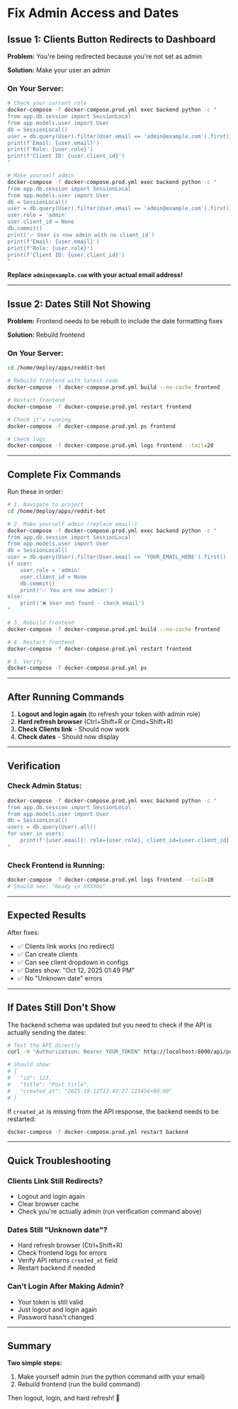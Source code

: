 # Fix Admin Access and Dates

## Issue 1: Clients Button Redirects to Dashboard

**Problem:** You're being redirected because you're not set as admin

**Solution:** Make your user an admin

### On Your Server:

```bash
# Check your current role
docker-compose -f docker-compose.prod.yml exec backend python -c "
from app.db.session import SessionLocal
from app.models.user import User
db = SessionLocal()
user = db.query(User).filter(User.email == 'admin@example.com').first()
print(f'Email: {user.email}')
print(f'Role: {user.role}')
print(f'Client ID: {user.client_id}')
"

# Make yourself admin
docker-compose -f docker-compose.prod.yml exec backend python -c "
from app.db.session import SessionLocal
from app.models.user import User
db = SessionLocal()
user = db.query(User).filter(User.email == 'admin@example.com').first()
user.role = 'admin'
user.client_id = None
db.commit()
print('✅ User is now admin with no client_id')
print(f'Email: {user.email}')
print(f'Role: {user.role}')
print(f'Client ID: {user.client_id}')
"
```

**Replace `admin@example.com` with your actual email address!**

---

## Issue 2: Dates Still Not Showing

**Problem:** Frontend needs to be rebuilt to include the date formatting fixes

**Solution:** Rebuild frontend

### On Your Server:

```bash
cd /home/deploy/apps/reddit-bot

# Rebuild frontend with latest code
docker-compose -f docker-compose.prod.yml build --no-cache frontend

# Restart frontend
docker-compose -f docker-compose.prod.yml restart frontend

# Check it's running
docker-compose -f docker-compose.prod.yml ps frontend

# Check logs
docker-compose -f docker-compose.prod.yml logs frontend --tail=20
```

---

## Complete Fix Commands

Run these in order:

```bash
# 1. Navigate to project
cd /home/deploy/apps/reddit-bot

# 2. Make yourself admin (replace email!)
docker-compose -f docker-compose.prod.yml exec backend python -c "
from app.db.session import SessionLocal
from app.models.user import User
db = SessionLocal()
user = db.query(User).filter(User.email == 'YOUR_EMAIL_HERE').first()
if user:
    user.role = 'admin'
    user.client_id = None
    db.commit()
    print('✅ You are now admin!')
else:
    print('❌ User not found - check email')
"

# 3. Rebuild frontend
docker-compose -f docker-compose.prod.yml build --no-cache frontend

# 4. Restart frontend
docker-compose -f docker-compose.prod.yml restart frontend

# 5. Verify
docker-compose -f docker-compose.prod.yml ps
```

---

## After Running Commands

1. **Logout and login again** (to refresh your token with admin role)
2. **Hard refresh browser** (Ctrl+Shift+R or Cmd+Shift+R)
3. **Check Clients link** - Should now work
4. **Check dates** - Should now display

---

## Verification

### Check Admin Status:
```bash
docker-compose -f docker-compose.prod.yml exec backend python -c "
from app.db.session import SessionLocal
from app.models.user import User
db = SessionLocal()
users = db.query(User).all()
for user in users:
    print(f'{user.email}: role={user.role}, client_id={user.client_id}')
"
```

### Check Frontend is Running:
```bash
docker-compose -f docker-compose.prod.yml logs frontend --tail=10
# Should see: "Ready in XXXXms"
```

---

## Expected Results

After fixes:
- ✅ Clients link works (no redirect)
- ✅ Can create clients
- ✅ Can see client dropdown in configs
- ✅ Dates show: "Oct 12, 2025 01:49 PM"
- ✅ No "Unknown date" errors

---

## If Dates Still Don't Show

The backend schema was updated but you need to check if the API is actually sending the dates:

```bash
# Test the API directly
curl -H "Authorization: Bearer YOUR_TOKEN" http://localhost:8000/api/posts/ | jq '.[0] | {id, title, created_at}'

# Should show:
# {
#   "id": 123,
#   "title": "Post title",
#   "created_at": "2025-10-12T13:49:27.123456+00:00"
# }
```

If `created_at` is missing from the API response, the backend needs to be restarted:

```bash
docker-compose -f docker-compose.prod.yml restart backend
```

---

## Quick Troubleshooting

### Clients Link Still Redirects?
- Logout and login again
- Clear browser cache
- Check you're actually admin (run verification command above)

### Dates Still "Unknown date"?
- Hard refresh browser (Ctrl+Shift+R)
- Check frontend logs for errors
- Verify API returns `created_at` field
- Restart backend if needed

### Can't Login After Making Admin?
- Your token is still valid
- Just logout and login again
- Password hasn't changed

---

## Summary

**Two simple steps:**
1. Make yourself admin (run the python command with your email)
2. Rebuild frontend (run the build command)

Then logout, login, and hard refresh! 🚀
